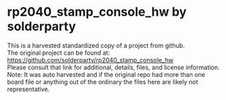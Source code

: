 
# rp2040_stamp_console_hw by solderparty  
This is a harvested standardized copy of a project from github.  
The original project can be found at:  
https://github.com/solderparty/rp2040_stamp_console_hw  
Please consult that link for additional, details, files, and license information.  
Note: It was auto harvested and if the original repo had more than one board file or anything out of the ordinary the files here are likely not representative.  
    